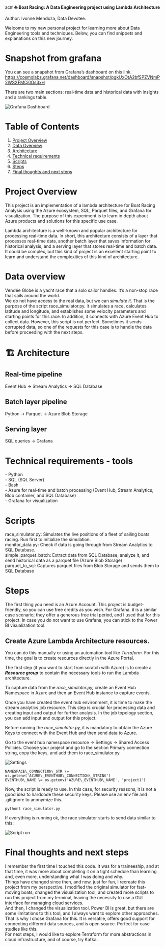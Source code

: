 ac# **⛵ Boat Racing: A Data Engineering project using Lambda Architecture**

Author: Ivonne Mendoza, Data Devotee.

Welcome to my new personal project for learning more about Data Engineering tools and techniques. Below, you can find snippets and explanations on this new journey.

# **Snapshot from grafana**

You can see a snapshot from Grafana’s dashboard on this link.
https://cosmolabs.grafana.net/dashboard/snapshot/pgkUxOtA2bfSPZVNmP2WSXFMCj0Os3xH  

There are two main sections: real-time data and historical data with insights and a rankings table.  

![Grafana Dashboard](./images/grafana_dashboard.png)

# **Table of Contents**

1. [Project Overview](#Project-Overview)
2. [Data Overview](#Data-Overview)
3. [Architecture](#Architecture)
4. [Technical requirements](#Technical-requirements-tools)
5. [Scripts](#Scripts)  
6. [Steps](#Steps)
6. [Final thoughts and next steps](#Final-thoughts-and-next-steps)

# **Project Overview**

This project is an implementation of a lambda architecture for Boat Racing Analysis using the Azure ecosystem, SQL, Parquet files, and Grafana for visualization. The purpose of this experiment is to learn in depth about Azure products and solutions for this specific use case.

Lambda architecture is a well-known and popular architecture for processing real-time data. In short, this architecture consists of a layer that processes real-time data, another batch layer that saves information for historical analysis, and a serving layer that stores real-time and batch data. It could be complex, but this kind of project is an excellent starting point to learn and understand the complexities of this kind of architecture. 

# **Data overview**

Vendée Globe is a yacht race that a solo sailor handles. It’s a non-stop race that sails around the world.  
We do not have access to the real data, but we can *simulate it.* That is the purpose of the script race\_simulator.py. It simulates a race, calculates latitude and longitude, and establishes some velocity parameters and starting points for this race. In addition, it connects with Azure Event Hub to collect data. However, this script is not perfect. Sometimes it sends corrupted data, so one of the requests for this case is to handle the data before proceeding with the next steps.

# **🏗️ Architecture**
## Real-time pipeline      
Event Hub → Stream Analytics → SQL Database

## Batch layer pipeline
Python → Parquet → Azure Blob Storage

## Serving layer
SQL queries → Grafana

# **Technical requirements \- tools**

\- Python  
\- SQL (SQL Server)  
\- Bash   
\- Azure for real-time and batch processing (Event Hub, Stream Analytics, Blob container, and SQL Database)  
\- Grafana for visualization

# **Scripts**

race\_simulator.py: Simulates the live positions of a fleet of sailing boats racing. Run first to initialize the simulation.  
monitor\_data.py: Check if data is going through from Stream Analytics to SQL Database.  
simple\_parquet\_batch: Extract data from SQL Database, analyze it, and send historical data as a parquet file (Azure Blob Storage)  
parquet\_to\_sql: Captures parquet files from Blob Storage and sends them to SQL Database

# **Steps**

The first thing you need is an Azure Account. This project is budget-friendly, so you can use free credits as you wish. For Grafana, it is a similar case scenario; they offer a generous free trial period, and I used that for this project. In case you do not want to use Grafana, you can stick to the Power BI visualization tool.

## Create Azure Lambda Architecture resources.

You can do this manually or using an automation tool like *Terraform.* For this time, the goal is to create resources directly in the Azure Portal.   

The first step (if you want to start from scratch with Azure) is to create a ***Resource group*** to contain the necessary tools to run the Lambda architecture.

To capture data from the *race\_simulator.py,* create an Event Hub Namespace in Azure and then an Event Hub instance to capture events.  

Once you have created the event hub environment, it is time to make the stream analytics job resource. This step is crucial for processing data and creating input and output for further analysis. In the job topology section, you can add input and output for this project.

Before running the *race\_simulator.py,* it is mandatory to obtain the Azure Keys to connect with the Event Hub and then send data to Azure.

Go to the event hub namespace resource → Settings → Shared Access Policies. Choose your project and go to the section Primary connection string, copy the keys, and add them to race\_simulator.py 

![Settings](./images/share.png)

```
NAMESPACE\_CONNECTION\_STR \= os.getenv('AZURE\_EVENTHUB\_CONNECTION\_STRING')  
EVENTHUB\_NAME \= os.getenv('AZURE\_EVENTHUB\_NAME', 'project1')  
```    

Now, the script is ready to use. In this case, for security reasons, it is not a good idea to hardcode these security keys. Please use an env file and .gitignore to anonymize this. 

```
python3 race_simulator.py  
```

If everything is running ok, the race simulator starts to send data similar to this:

![Script run](./images/run.png)


   
# **Final thoughts and next steps**  
I remember the first time I touched this code. It was for a traineeship, and at that time, it was more about completing it on a tight schedule than learning and, even more, understanding what I was doing and why.  
Things have changed since then, and now, just for fun, I recreate this project from my perspective. I modified the original simulator for fast-moving boats, changed the visualization tool, and created more scripts to run this project from my terminal, leaving the necessity to use a GUI interface for managing cloud services.  
And then, I changed the visualization tool. Power BI is great, but there are some limitations to this tool, and I always want to explore other approaches.  
That is why I chose Grafana for this. It is versatile, offers good support for connecting different data sources, and is open source. Perfect for case studies like this.  
For next steps, I would like to explore Terraform for more abstractions in cloud infrastructure, and of course, try Kafka.

